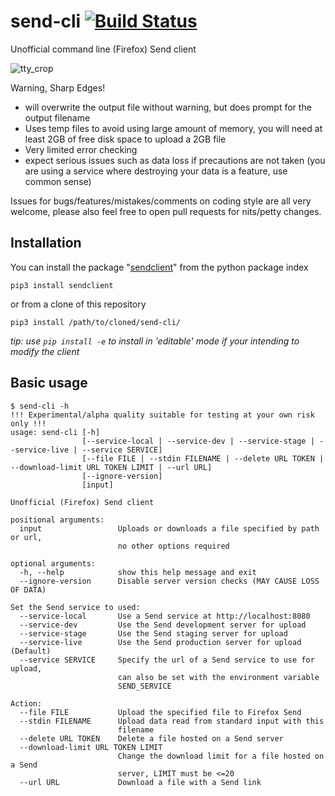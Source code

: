 # send-cli [![Build Status](https://travis-ci.org/ehuggett/send-cli.svg?branch=master)](https://travis-ci.org/ehuggett/send-cli)
Unofficial command line (Firefox) Send client

![tty_crop](https://user-images.githubusercontent.com/8090731/30059626-c1daf4d4-9237-11e7-97a1-0f53456a293c.gif)

Warning, Sharp Edges!
- will overwrite the output file without warning, but does prompt for the output filename
- Uses temp files to avoid using large amount of memory, you will need at least 2GB of free disk space to upload a 2GB file
- Very limited error checking
- expect serious issues such as data loss if precautions are not taken (you are using a service where destroying your data is a feature, use common sense)

Issues for bugs/features/mistakes/comments on coding style are all very welcome, please also feel free to open pull requests for nits/petty changes.

## Installation
You can install the package "[sendclient](https://pypi.python.org/pypi/sendclient)" from the python package index
```shell
pip3 install sendclient
```
or from a clone of this repository
```shell
pip3 install /path/to/cloned/send-cli/
```
_tip: use `pip install -e` to install in 'editable' mode if your intending to modify the client_

## Basic usage
```shell
$ send-cli -h
!!! Experimental/alpha quality suitable for testing at your own risk only !!!
usage: send-cli [-h]
                [--service-local | --service-dev | --service-stage | --service-live | --service SERVICE]
                [--file FILE | --stdin FILENAME | --delete URL TOKEN | --download-limit URL TOKEN LIMIT | --url URL]
                [--ignore-version]
                [input]

Unofficial (Firefox) Send client

positional arguments:
  input                 Uploads or downloads a file specified by path or url,
                        no other options required

optional arguments:
  -h, --help            show this help message and exit
  --ignore-version      Disable server version checks (MAY CAUSE LOSS OF DATA)

Set the Send service to used:
  --service-local       Use a Send service at http://localhost:8080
  --service-dev         Use the Send development server for upload
  --service-stage       Use the Send staging server for upload
  --service-live        Use the Send production server for upload (Default)
  --service SERVICE     Specify the url of a Send service to use for upload,
                        can also be set with the environment variable
                        SEND_SERVICE

Action:
  --file FILE           Upload the specified file to Firefox Send
  --stdin FILENAME      Upload data read from standard input with this
                        filename
  --delete URL TOKEN    Delete a file hosted on a Send server
  --download-limit URL TOKEN LIMIT
                        Change the download limit for a file hosted on a Send
                        server, LIMIT must be <=20
  --url URL             Download a file with a Send link
```

